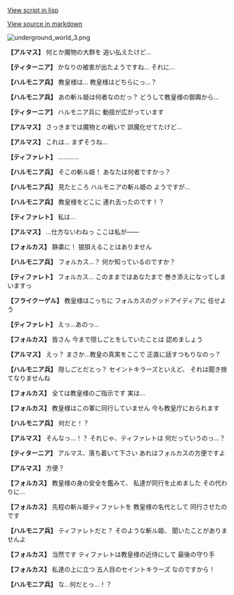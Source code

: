 [View script in lisp](../scripts/101001010.txt)

[View source in markdown](101001010.md)

![underground_world_3.png](../images/backgrounds/underground_world_3.png)

**【アルマス】**
何とか魔物の大群を
追い払えたけど…

**【ティターニア】**
かなりの被害が出たようですね…
それに…

**【ハルモニア兵】**
教皇様は…
教皇様はどちらにっ…？

**【ハルモニア兵】**
あの斬ル姫は何者なのだっ？
どうして教皇様の御輿から…

**【ティターニア】**
ハルモニア兵に
動揺が広がっています

**【アルマス】**
さっきまでは魔物との戦いで
誤魔化せてたけど…

**【アルマス】**
これは…
まずそうね…

**【ティファレト】**
…………

**【ハルモニア兵】**
そこの斬ル姫！
あなたは何者ですかっ？

**【ハルモニア兵】**
見たところ
ハルモニアの斬ル姫の
ようですが…

**【ハルモニア兵】**
教皇様をどこに
連れ去ったのです！？

**【ティファレト】**
私は…

**【アルマス】**
…仕方ないわねっ
ここは私が――

**【フォルカス】**
静粛に！
狼狽えることはありません

**【ハルモニア兵】**
フォルカス…？
何か知っているのですか？

**【ティファレト】**
フォルカス…
このままではあなたまで
巻き添えになってしまいますっ

**【フライクーゲル】**
教皇様はこっちに
フォルカスのグッドアイディアに
任せよう

**【ティファレト】**
えっ…あのっ…

**【フォルカス】**
皆さん
今まで隠しごとをしていたことは
認めましょう

**【アルマス】**
えっ？
まさか…教皇の真実をここで
正直に話すつもりなのっ？

**【ハルモニア兵】**
隠しごとだとっ？
セイントキラーズといえど、
それは聞き捨てなりませんね

**【フォルカス】**
全ては教皇様のご指示です
実は…

**【フォルカス】**
教皇様はこの軍に同行していません
今も教皇庁におられます

**【ハルモニア兵】**
何だと！？

**【アルマス】**
そんなっ…！？
それじゃ、ティファレトは
何だっていうのっ…？

**【ティターニア】**
アルマス、落ち着いて下さい
あれはフォルカスの方便ですよ

**【アルマス】**
方便？

**【フォルカス】**
教皇様の身の安全を鑑みて、
私達が同行を止めました
その代わりに…

**【フォルカス】**
先程の斬ル姫ティファレトを
教皇様の名代として
同行させたのです

**【ハルモニア兵】**
ティファレトだと？
そのような斬ル姫、
聞いたことがありませんよ

**【フォルカス】**
当然です
ティファレトは教皇様の近侍にして
最後の守り手

**【フォルカス】**
私達の上に立つ
五人目のセイントキラーズ
なのですから！

**【ハルモニア兵】**
な…何だとっ…！？